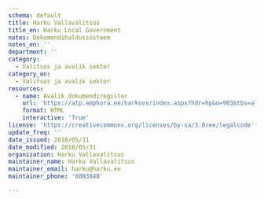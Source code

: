 ```yaml
---
schema: default
title: Harku Vallavalitsus
title_en: Harku Local Government
notes: Dokumendihaldussüsteem
notes_en: ''
department: ''
category:
  - Valitsus ja avalik sektor
category_en:
  - Valitsus ja avalik sektor 
resources:
  - name: Avalik dokumendiregister
    url: 'https://atp.amphora.ee/harkuvv/index.aspx?hdr=hp&o=903&tbs=all&o2=-1'
    format: HTML
    interactive: 'True'
license: 'https://creativecommons.org/licenses/by-sa/3.0/ee/legalcode'
update_freq: ''
date_issued: 2018/05/31
date_modified: 2018/05/31
organization: Harku Vallavalitsus
maintainer_name: Harku Vallavalitsus
maintainer_email: harku@harku.ee
maintainer_phone: '6003848'

---
```

